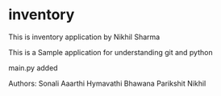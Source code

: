 # inventory
This is inventory application by Nikhil Sharma

This is a Sample application for understanding git and python

main.py added

Authors:
Sonali
Aaarthi
Hymavathi
Bhawana
Parikshit
Nikhil
